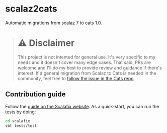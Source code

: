 # scalaz2cats
Automatic migrations from scalaz 7 to cats 1.0.

> # ⚠️ Disclaimer
> This project is not intented for general use. It's very specific to my needs and it doesn't cover many edge cases.
> That said, PRs are welcome and I'll do my best to provide review and guidance if there's interest.
> If a general migration from Scalaz to Cats is needed in the community,
> feel free to [follow the issue in the Cats repo](https://github.com/typelevel/cats/issues/1762).

## Contribution guide
Follow the [guide on the Scalafix website](https://scalacenter.github.io/scalafix/docs/rule-authors/setup).
As a quick-start, you can run the tests by doing:

```bash
cd scalafix
sbt tests/test
```
